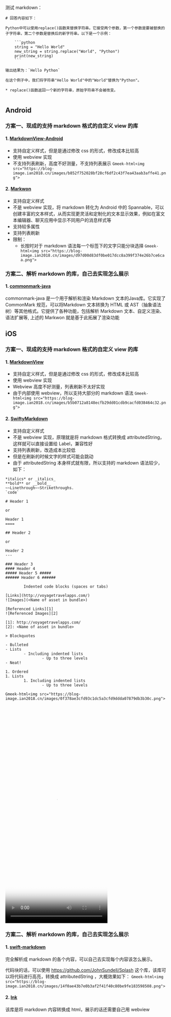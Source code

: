 测试 markdown：
```
# 回答内容如下：

Python中可以使用replace()函数来替换字符串。它接受两个参数，第一个参数是要被替换的子字符串，第二个参数是替换后的新字符串。以下是一个示例：

    ```python
    string = "Hello World"
    new_string = string.replace("World", "Python")
    print(new_string)
    ```

输出结果为：`Hello Python`

在这个例子中，我们将字符串"Hello World"中的"World"替换为"Python"。

* replace()函数返回一个新的字符串，原始字符串不会被改变。
    
```

## Android 

### 方案一、现成的支持 markdown 格式的自定义 view 的库

#### 1. [MarkdownView-Android](https://github.com/mukeshsolanki/MarkdownView-Android)

- 支持自定义样式，但是是通过修改 css 的形式，修改成本比较高
- 使用 webview 实现
- 不支持列表刷新，高度不好测量，不支持列表展示
`Gmeek-html<img src="https://blog-image.ian2018.cn/images/b852f752028bf28cf6df2c43f7ea43aab3affe41.png">`

#### 2. [Markwon](https://github.com/noties/Markwon)

- 支持自定义样式
- 不是 webview 实现，将 markdown 转化为 Android 中的 Spannable，可以创建丰富的文本样式，从而实现更灵活和定制化的文本显示效果，例如在富文本编辑器、聊天应用中显示不同用户的消息样式等
- 支持较多属性
- 支持列表刷新
- 限制：
  - 长按时对于 markdown 语法每一个标签下的文字只能分块选择
`Gmeek-html<img src="https://blog-image.ian2018.cn/images/d97d00d83df0be017dcc8a399f374e26b7ce6caa.png">`

### 方案二、解析 markdown 的库，自己去实现怎么展示

#### 1. [commonmark-java](https://github.com/commonmark/commonmark-java)

commonmark-java 是一个用于解析和渲染 Markdown 文本的Java库。它实现了 CommonMark 规范，可以将Markdown 文本转换为 HTML 或 AST（抽象语法树）等其他格式。它提供了各种功能，包括解析 Markdown 文本、自定义渲染、语法扩展等, 上述的 Markwon 就是基于此拓展了渲染功能

## iOS

### 方案一、现成的支持 markdown 格式的自定义 view 的库

#### 1. [MarkdownView](https://github.com/keitaoouchi/MarkdownView)

- 支持自定义样式，但是是通过修改 css 的形式，修改成本比较高
- 使用 webview 实现
- Webview 高度不好测量，列表刷新不太好实现
- 由于内部使用 webview，所以支持大部分的 markdown 语法
`Gmeek-html<img src="https://blog-image.ian2018.cn/images/b5b0712a8148ecfb29dd01cdb9cacfd038464c32.png">`

#### 2. [SwiftyMarkdown](https://github.com/SimonFairbairn/SwiftyMarkdown)
- 支持自定义样式
- 不是 webview 实现，原理就是将 markdown 格式转换成 attributedString，这样就可以直接设置给 Label，兼容性好
- 支持列表刷新，改造成本比较低
- 但是在刷新的时候文字的样式可能会跳动
- 由于 attributedString 本身样式就有限，所以支持的 markdown 语法较少，如下：
```
*italics* or _italics_
**bold** or __bold__
~~Linethrough~~Strikethroughs. 
`code`

# Header 1

or

Header 1
====

## Header 2

or

Header 2
---

### Header 3
#### Header 4
##### Header 5 #####
###### Header 6 ######

        Indented code blocks (spaces or tabs)

[Links](http://voyagetravelapps.com/)
![Images](<Name of asset in bundle>)

[Referenced Links][1]
![Referenced Images][2]

[1]: http://voyagetravelapps.com/
[2]: <Name of asset in bundle>

> Blockquotes

- Bulleted
- Lists
        - Including indented lists
                - Up to three levels
- Neat!

1. Ordered
1. Lists
        1. Including indented lists
                - Up to three levels
```
`Gmeek-html<img src="https://blog-image.ian2018.cn/images/0f378ae3cfd93c1dc5a3cfd9ddda07879db3b30c.png">`

<video width="320" height="680"   controls poster="https://blog-image.ian2018.cn/images/ae89321dd645e6809634ba8fe961731da0601014.png">
    <source src="https://blog-image.ian2018.cn/images/23179ed0b683c78e88569d347664426981319712.mov" type="video/mp4">
</video>

### 方案二、解析 markdown 的库，自己去实现怎么展示

#### 1. [swift-markdown](https://github.com/apple/swift-markdown)

完全解析成 markdown 的各个内容，可以自己去实现每个内容该怎么展示。

代码块的话，可以使用 https://github.com/JohnSundell/Splash 这个库，该库可以将代码进行高亮，转换成 attributedString ，大概效果如下：
`Gmeek-html<img src="https://blog-image.ian2018.cn/images/14f0ae43b7e0b3af2f41f40c80be9fe183598508.png">`

#### 2. [Ink](https://github.com/JohnSundell/Ink)

该库是将 markdown 内容转换成 html，展示的话还需要自己用 webview

<!-- ##{"timestamp":1688006431}## -->